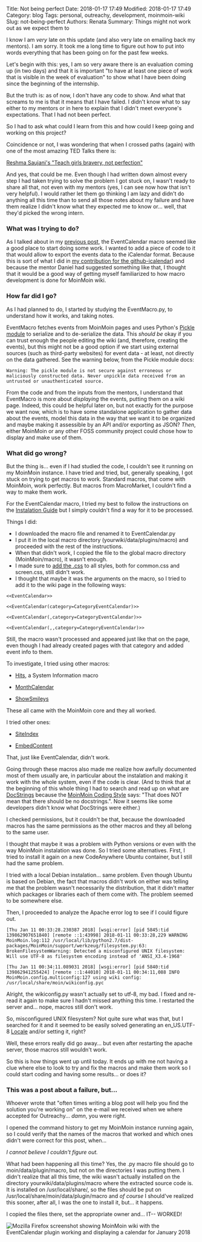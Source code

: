 Title: Not being perfect
Date: 2018-01-17 17:49
Modified: 2018-01-17 17:49
Category: blog
Tags: personal, outreachy, development, moinmoin-wiki
Slug: not-being-perfect
Authors: Renata
Summary: Things might not work out as we expect them to


I know I am *very* late on this update (and also very late on emailing back my mentors). I am sorry. It took me a long time to figure out how to put into words everything that has been going on for the past few weeks.

Let's begin with this: yes, I am so very aware there is an evaluation coming up (in two days) and that it is important "to have at least one piece of work that is visible in the week of evaluation" to show what I have been doing since the beginning of the internship.

But the truth is: as of now, I don't have any code to show. And what that screams to me is that it means that I have failed. I didn't know what to say either to my mentors or in here to explain that I didn't meet everyone's expectations. That I had not been perfect.

So I had to ask what could I learn from this and how could I keep going and working on this project?

Coincidence or not, I was wondering that when I crossed paths (again) with one of the most amazing TED Talks there is:

[Reshma Saujani's "Teach girls bravery, not perfection"](https://www.ted.com/talks/reshma_saujani_teach_girls_bravery_not_perfection)

And yes, that could be me. Even though I had written down almost every step I had taken trying to solve the problem I got stuck on, I wasn't ready to share all that, not even with my mentors (yes, I can see now how that isn't very helpful). I would rather let them go thinking I am lazy and didn't do anything all this time than to send all those notes about my failure and have them realize I didn't know what they expected me to know or... well, that they'd picked the wrong intern.

### What was I trying to do?
As I talked about in my [previous post](/blog/my-project-with-outreachy), the EventCalendar macro seemed like a good place to start doing some work. I wanted to add a piece of code to it that would allow to export the events data to the iCalendar format. Because this is sort of what I did in [my contribution for the github-icalendar](/blog/my-contribution-to-github-icalendar)) and because the mentor Daniel had suggested something like that, I thought that it would be a good way of getting myself familiarized to how macro development is done for MoinMoin wiki.

### How far did I go?
As I had planned to do, I started by studying the EventMacro.py, to understand how it works, and taking notes.

EventMacro fetches events from MoinMoin pages and uses Python's [Pickle module](https://docs.python.org/2/library/pickle.html) to serialize and to de-serialize the data. This *should be* okay if you can trust enough the people editing the wiki (and, therefore, creating the events), but this might not be a good option if we start using external sources (such as third-party websites) for event data - at least, not directly on the data gathered. See the warning below, from the Pickle module docs:

```
Warning: The pickle module is not secure against erroneous or maliciously constructed data. Never unpickle data received from an untrusted or unauthenticated source.
```
From the code and from the inputs from the mentors, I understand that EventMacro is more about *displaying* the events, putting them on a wiki page. Indeed, this could be helpful later on, but not exactly for the purpose we want now, which is to have some standalone application to gather data about the events, model this data in the way that we want it to be organized and maybe making it assessible by an API and/or exporting as JSON? *Then*, either MoinMoin or any other FOSS community project could chose how to display and make use of them.

### What did go wrong?
But the thing is... even if I had studied the code, I couldn't see it running on my MoinMoin instance. I have tried and tried, but, generally speaking, I got stuck on trying to get macros to work. Standard macros, that come with MoinMoin, work perfectly. But macros from MacroMarket, I couldn't find a way to make them work.

For the EventCalendar macro, I tried my best to follow the instructions on the [Instalation Guide](https://moinmo.in/MacroMarket/EventCalendar#Installation_Guide) but I simply couldn't find a way for it to be processed.

Things I did:

* I downloaded the macro file and renamed it to EventCalendar.py
* I put it in the local macro directory (yourwiki/data/plugins/macro) and proceeded with the rest of the instructions.
* When that didn't work, I copied the file to the global macro directory (MoinMoin/macro), it wasn't enough.
* I made sure to [add the .css](https://moinmo.in/MacroMarket/EventCalendar?action=AttachFile&do=view&target=eventcal-096.css) to all styles, both for common.css and screen.css, still didn't work.
* I thought that maybe it was the arguments on the macro, so I tried to add it to the wiki page in the following ways:

```
<<EventCalendar>>

<<EventCalendar(category=CategoryEventCalendar)>>

<<EventCalendar(,category=CategoryEventCalendar)>>

<<EventCalendar(,,category=CategoryEventCalendar)>>
```

Still, the macro wasn't processed and appeared just like that on the page, even though I had already created pages with that category and added event info to them.

To investigate, I tried using other macros:

- [Hits](https://moinmo.in/HelpOnMacros), a System Information macro

- [MonthCalendar](https://moinmo.in/HelpOnMacros/MonthCalendar)

- [ShowSmileys](https://moinmo.in/macro/ShowSmileys.py)

These all came with the MoinMoin core and they all worked.

I tried other ones:

- [SiteIndex](https://moinmo.in/MacroMarket/SiteIndex)

- [EmbedContent](https://moinmo.in/MacroMarket/EmbedContent)

That, just like EventCalendar, didn't work.

Going through these macros also made me realize how awfully documented most of them usually are, in particular about the instalation and making it work with the whole system, even if the code is clear. (And to think that at the beginning of this whole thing I had to search and read up on what are [DocStrings](https://www.python.org/dev/peps/pep-0257/) because the [MoinMoin Coding Style](https://moinmo.in/CodingStyle) says: "That does NOT mean that there should be no docstrings.". Now it seems like some developers didn't know what DocStrings were either.)

I checked permissions, but it couldn't be that, because the downloaded macros has the same permissions as the other macros and they all belong to the same user.

I thought that maybe it was a problem with Python versions or even with the way MoinMoin instalation was done. So I tried some alternatives. First, I tried to install it again on a new CodeAnywhere Ubuntu container, but I still had the same problem.

I tried with a local Debian instalation... same problem. Even though Ubuntu is based on Debian, the fact that macros didn't work on either was telling me that the problem wasn't necessarily the distribution, that it didn't matter which packages or libraries each of them come with. The problem seemed to be somewhere else.

Then, I proceeded to analyze the Apache error log to see if I could figure out.

```
[Thu Jan 11 00:33:28.230387 2018] [wsgi:error] [pid 5845:tid 139862907651840] [remote ::1:43998] 2018-01-11 00:33:28,229 WARNING MoinMoin.log:112 /usr/local/lib/python2.7/dist-packages/MoinMoin/support/werkzeug/filesystem.py:63: BrokenFilesystemWarning: Detected a misconfigured UNIX filesystem: Will use UTF-8 as filesystem encoding instead of 'ANSI_X3.4-1968'

[Thu Jan 11 00:34:11.089031 2018] [wsgi:error] [pid 5840:tid 139862941255424] [remote ::1:44010] 2018-01-11 00:34:11,088 INFO MoinMoin.config.multiconfig:127 using wiki config: /usr/local/share/moin/wikiconfig.pyc
```
Alright, the wikiconfig.py wasn't actually set to utf-8, my bad. I fixed and re-read it again to make sure I hadn't missed anything this time. I restarted the server and... nope, macros still don't work.

So, misconfigured UNIX filesystem? Not quite sure what was that, but I searched for it and it seemed to be easily solved generating an en_US.UTF-8 [Locale](https://wiki.debian.org/Locale) and/or setting it, right?

Well, these errors really did go away... but even after restarting the apache server, those macros still wouldn't work.

So this is how things went up until today. It ends up with me not having a clue where else to look to try and fix the macros and make them work so I could start coding and having some results... or does it?

### This was a post about a failure, but...
Whoever wrote that "often times writing a blog post will help you find the solution you're working on" on the e-mail we received when we where accepted for Outreachy... *damn*, you were right.

I opened the command history to get my MoinMoin instance running again, so I could verify that the names of the macros that worked and which ones didn't were correct for this post, when...

*I cannot believe I couldn't figure out.*

What had been happening all this time? Yes, the .py macro file should go to moin/data/plugin/macro, but not on the directories I was putting them. I didn't realize that all this time, the wiki wasn't actually installed on the directory yourwiki/data/plugins/macro where the extracted source code is. It is installed on /usr/local/share/, so the files should be put on /usr/local/share/moin/data/plugin/macro and *of course* I should've realized this sooner, after all, I was the one to install it, but... it happens.

I copied the files there, set the appropriate owner and... IT-- WORKED!

![Mozilla Firefox screenshot showing MoinMoin wiki with the EventCalendar plugin working and displaying a calendar for January 2018]({static}/img/eventcalendar_working.png)
